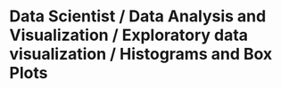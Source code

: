 # Data Scientist / Data Analysis and Visualization / Exploratory data visualization / Histograms and Box Plots